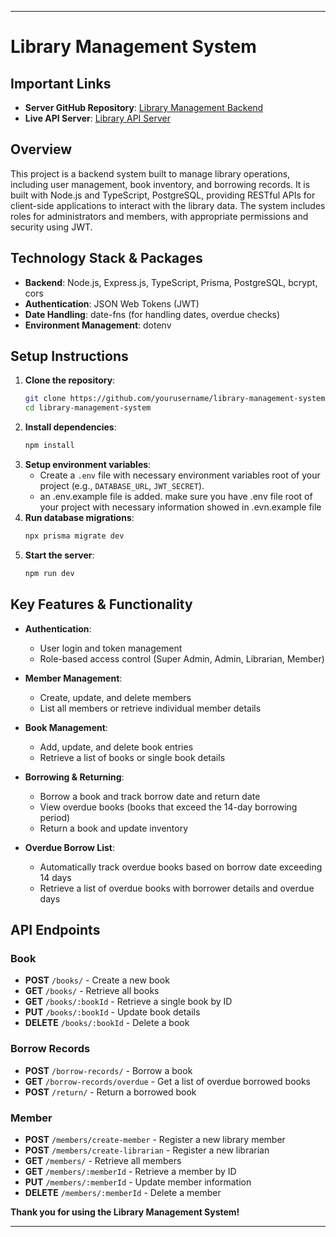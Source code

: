  
---

# Library Management System

## Important Links
- **Server GitHub Repository**: [Library Management Backend](https://github.com/mkmasudrana806/Library-Management-System-Backend)
- **Live API Server**: [Library API Server](https://library-management-system-backend-rho.vercel.app)

## Overview
This project is a backend system built to manage library operations, including user management, book inventory, and borrowing records. It is built with Node.js and TypeScript, PostgreSQL, providing RESTful APIs for client-side applications to interact with the library data. The system includes roles for administrators and members, with appropriate permissions and security using JWT.

## Technology Stack & Packages
- **Backend**: Node.js, Express.js, TypeScript, Prisma, PostgreSQL, bcrypt, cors
- **Authentication**: JSON Web Tokens (JWT)
- **Date Handling**: date-fns (for handling dates, overdue checks)
- **Environment Management**: dotenv
 

## Setup Instructions
1. **Clone the repository**:
   ```bash
   git clone https://github.com/yourusername/library-management-system.git
   cd library-management-system
   ```
2. **Install dependencies**:
   ```bash
   npm install
   ```
3. **Setup environment variables**:
   - Create a `.env` file with necessary environment variables  root of your project (e.g., `DATABASE_URL`, `JWT_SECRET`).
   - an .env.example file is added. make sure you have .env file root of your project with necessary information showed in .evn.example file
4. **Run database migrations**:
   ```bash
   npx prisma migrate dev
   ```
5. **Start the server**:
   ```bash
   npm run dev
   ```

## Key Features & Functionality
- **Authentication**:
  - User login and token management
  - Role-based access control (Super Admin, Admin, Librarian, Member)

- **Member Management**:
  - Create, update, and delete members
  - List all members or retrieve individual member details

- **Book Management**:
  - Add, update, and delete book entries
  - Retrieve a list of books or single book details

- **Borrowing & Returning**:
  - Borrow a book and track borrow date and return date
  - View overdue books (books that exceed the 14-day borrowing period)
  - Return a book and update inventory

- **Overdue Borrow List**:
  - Automatically track overdue books based on borrow date exceeding 14 days
  - Retrieve a list of overdue books with borrower details and overdue days

## API Endpoints

### Book
- **POST** `/books/` - Create a new book
- **GET** `/books/` - Retrieve all books
- **GET** `/books/:bookId` - Retrieve a single book by ID
- **PUT** `/books/:bookId` - Update book details
- **DELETE** `/books/:bookId` - Delete a book

### Borrow Records
- **POST** `/borrow-records/` - Borrow a book
- **GET** `/borrow-records/overdue` - Get a list of overdue borrowed books
- **POST** `/return/` - Return a borrowed book

### Member
- **POST** `/members/create-member` - Register a new library member
- **POST** `/members/create-librarian` - Register a new librarian
- **GET** `/members/` - Retrieve all members
- **GET** `/members/:memberId` - Retrieve a member by ID
- **PUT** `/members/:memberId` - Update member information
- **DELETE** `/members/:memberId` - Delete a member

**Thank you for using the Library Management System!**

--- 
 
